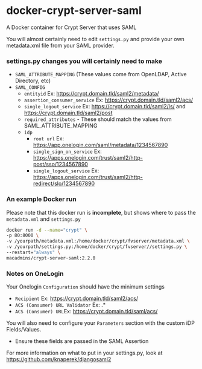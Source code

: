 # docker-crypt-server-saml
A Docker container for Crypt Server that uses SAML

You will almost certainly need to edit `settings.py` and provide your own metadata.xml file from your SAML provider.

### settings.py changes you will certainly need to make
- `SAML_ATTRIBUTE_MAPPING` (These values come from OpenLDAP, Active Directory, etc)
- `SAML_CONFIG`
  - `entityid` Ex: https://crypt.domain.tld/saml2/metadata/
  - `assertion_consumer_service` Ex: https://crypt.domain.tld/saml2/acs/
  - `single_logout_service` Ex: https://crypt.domain.tld/saml2/ls/ and https://crypt.domain.tld/saml2/post
  - `required_attributes` - These should match the values from SAML_ATTRIBUTE_MAPPING
  - `idp`
    - `root url` Ex: https://app.onelogin.com/saml/metadata/1234567890
    - `single_sign_on_service` Ex: https://apps.onelogin.com/trust/saml2/http-post/sso/1234567890
    - `single_logout_service` Ex: https://apps.onelogin.com/trust/saml2/http-redirect/slo/1234567890

### An example Docker run

Please note that this docker run is **incomplete**, but shows where to pass the `metadata.xml` and `settings.py`

```bash
docker run -d --name="crypt" \
-p 80:8000 \
-v /yourpath/metadata.xml:/home/docker/crypt/fvserver/metadata.xml \
-v /yourpath/settings.py:/home/docker/crypt/fvserver//settings.py \
--restart="always" \
macadmins/crypt-server-saml:2.2.0
```

### Notes on OneLogin
Your Onelogin `Configuration` should have the minimum settings
- `Recipient` Ex: https://crypt.domain.tld/saml2/acs/
- `ACS (Consumer) URL Validator` Ex: .*
- `ACS (Consumer) URL`Ex: https://crypt.domain.tld/saml/acs/

You will also need to configure your `Parameters` section with the custom iDP Fields/Values.
- Ensure these fields are passed in the SAML Assertion

For more information on what to put in your settings.py, look at https://github.com/knaperek/djangosaml2
